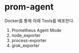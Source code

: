 # prom-agent

Docker를 통해 아래 Tools를 배포한다.
1. Prometheus Agent Mode
2. node_exporter
3. process-exporter
4. grok_exporter
